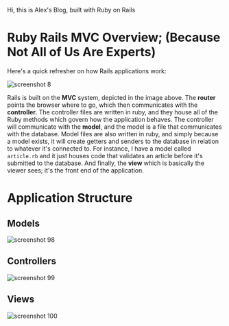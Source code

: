 Hi, this is Alex's Blog, built with Ruby on Rails

# Ruby Rails MVC Overview; (Because Not All of Us Are Experts)


Here's a quick refresher on how Rails applications work: 

![screenshot 8](https://user-images.githubusercontent.com/20220366/35650844-1c1592e4-06a3-11e8-8ac8-b68a635b2a68.png)

Rails is built on the <b>MVC</b> system, depicted in the image above. The <b>router</b> points the browser where to go, which then communicates with the <b>controller.</b> The controller files are written in ruby, and they house all of the Ruby methods which govern how the application behaves. The controller will communicate with the <b>model</b>, and the model is a file that communicates with the database. Model files are also written in ruby, and simply because a model exists, it will create getters and senders to the database in relation to whatever it's connected to. For instance, I have a model called `article.rb` and it just houses code that validates an article before it's submitted to the database. And finally, the <b>view</b> which is basically the viewer sees; it's the front end of the application.

# Application Structure

## Models

![screenshot 98](https://user-images.githubusercontent.com/20220366/35651919-0a27277e-06a7-11e8-8bce-cc8e77da6db9.png)

## Controllers

![screenshot 99](https://user-images.githubusercontent.com/20220366/35651947-2431d6dc-06a7-11e8-84ac-b2d8e5bacf68.png)

## Views

![screenshot 100](https://user-images.githubusercontent.com/20220366/35651978-4bfd7068-06a7-11e8-870d-88b8c76be0b5.png)



